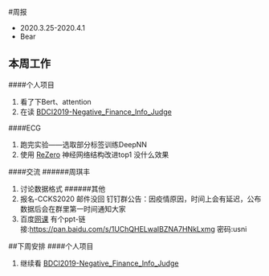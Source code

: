 #周报
* 2020.3.25-2020.4.1
* Bear
## 本周工作
####个人项目
1. 看了下Bert、attention
2. 在读 [BDCI2019-Negative_Finance_Info_Judge](https://github.com/A-Rain/BDCI2019-Negative_Finance_Info_Judge)

####ECG
1. 跑完实验——选取部分标签训练DeepNN
1. 使用 [ReZero](https://mp.weixin.qq.com/s/NVt-H5UjTqGUygGDlGtuow) 神经网络结构改进top1
没什么效果

####交流
######周琪丰
1. 讨论数据格式
######其他
1. 报名-CCKS2020
邮件没回
钉钉群公告：因疫情原因，时间上会有延迟，公布数据后会在群里第一时间通知大家
2. 百度[网课](https://cloud.baidu.com/live/detail.html?liveId=188)
有个ppt-链接:https://pan.baidu.com/s/1UChQHELwaIBZNA7HNkLxmg 密码:usni

##下周安排
####个人项目
1. 继续看 [BDCI2019-Negative_Finance_Info_Judge](https://github.com/A-Rain/BDCI2019-Negative_Finance_Info_Judge)


